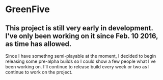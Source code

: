 # GreenFive

## This project is still very early in development. I've only been working on it since Feb. 10 2016, as time has allowed.
Since I have somethng semi-playable at the moment, I decided to begin releasing some pre-alpha builds so I could show a few people what I've been working on. I'll continue to release build every week or two as I continue to work on the project.   

